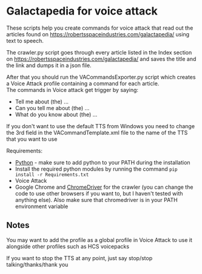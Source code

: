 
# Galactapedia for voice attack

These scripts help you create commands for voice attack that read out the articles found on https://robertsspaceindustries.com/galactapedia/ using text to speech.

The crawler.py script goes through every article listed in the Index section on https://robertsspaceindustries.com/galactapedia/ and saves the title and the link and dumps it in a json file.  

After that you should run the VACommandsExporter.py script which creates a Voice Attack profile containing a command for each article.  
The commands in Voice attack get trigger by saying:  
* Tell me about (the) ...
* Can you tell me about (the) ...
* What do you know about (the) ...
    
If you don't want to use the default TTS from Windows you need to change the 3rd <Context2> field in the VACommandTemplate.xml file to the name of the TTS that you want to use  
    
Requirements:  

* [Python](https://www.python.org) - make sure to add python to your PATH during the installation
* Install the required python modules by running the command `pip install -r Requirements.txt`  
* Voice Attack  
* Google Chrome and [ChromeDriver](https://chromedriver.chromium.org/downloads) for the crawler (you can change the code to use other browsers if you want to, but I haven't tested with anything else). Also make sure that chromedriver is in your PATH environment variable  
    

## Notes
You may want to add the profile as a global profile in Voice Attack to use it alongside other profiles such as HCS voicepacks

If you want to stop the TTS at any point, just say stop/stop talking/thanks/thank you
